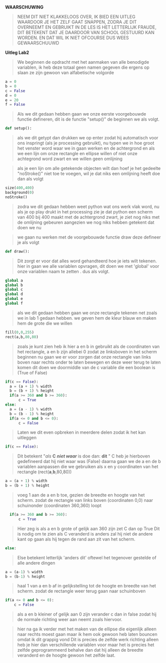 **WAARSCHUWING** 
> NEEM DIT NIET KLAKKELOOS OVER, IK BIED EEN UITLEG WAARDOOR JE HET ZELF GAAT SNAPPEN, ZODRA JE DIT OVERNEEMT EN GEBRUIKT IN DE LES IS HET LETTERLIJK FRAUDE, DIT BETEKENT DAT JE DAARDOOR VAN SCHOOL GESTUURD KAN WORDEN. EN DAT WIL IK NIET OFCOURSE DUS WEES GEWAARSCHUUWD

**Uitleg Lab2**

> We beginnen de opdracht met het aanmaken van alle benodigde variablen, ik heb deze totaal geen namen gegeven die ergens op slaan ze zijn gewoon van alfabetische volgorde

```python
a = 0
b = 0
c = False
d = 0
e = 20
f = False
```

> Als we dit gedaan hebben gaan we onze eerste voorgebouwde functie defineren, dit is de functie "setup()" de beginnen we als volgt.

```python
def setup():
``` 

> als we dit getypt dan drukken we op enter zodat hij automatisch voor ons inspringt (als je processing gebruikt), 
nu typen we in hoe groot het venster word waar we in gaan werken en de achtergrond en als we een lijn om onze rectangle en ellipse willen of niet
onze achtegrond word zwart en we willen geen omlijning

> als je een lijn om alle getekende objecten wilt dan hoef je het gedeelte "noStroke()" niet toe te voegen, wil je dat niks een omlijning heeft doe dan als volgt

```python
size(400,400)
background(0)
noStroke()
```

> zodra we dit gedaan hebben weet python wat ons werk vlak word, nu als je op play drukt in het processing zie je dat python een scherm van
400 bij 400 maakt met de achtergrond zwart, je ziet nog niks met de omlijning gebeuren aangezien we nog niks hebben getekent dat doen we nu 

> we gaan nu werken met de voorgebouwde functie draw deze defineer je als volgt

```python
def draw():
```

> Dit zorgt er voor dat alles word gehandteerd hoe je iets wilt tekenen.
hier in gaan we alle variablen opvragen, dit doen we met 'global' voor onze variablen naam te zetten . dus als volgt.

```python
global a
global b
global c
global d
global e
global f
```

> als we dit gedaan hebben gaan we onze rectangle tekenen net zoals we in lab 1 gedaan hebben.
we geven hem de kleur blauw en maken hem de grote die we willen

```python
fill(0,0,255)
rect(a,b,80,80)
```

> zoals je kunt zien heb ik hier a en b in gebruikt als de coordinaten van het rectangle, a en b zijn allebei 0 zodat ze linksboven in het scherm beginnen
nu gaan we er voor zorgen dat onze rectangle van links boven naar rechts onder te laten bewegen en deze weer terug te laten komen
dit doen we doormiddle van de c variable die een boolean is (True of False)

```python
if(c == False):
  a = (a + 1) % width
  b = (b + 1) % height
  if(a >= 360 and b >= 360):
      c = True
else:
  a = (a - 1) % width
  b = (b - 1) % height
  if(a <= 0 and b <= 0):
      c = False
```

> Laten we dit even opbreken in meerdere delen zodat ik het kan uitleggen

```python
if(c == False):
```

> Dit betekent "*als* **C** **_niet waar_** is doe dan: **dit** " C heb je hierboven gedefineerd dat hij niet waar was (False)
daarna gaan we de a en de b variablen aanpassen die we gebruiken als x en y coordinaten van het rectangle (rect(**a**,**b**,80,80))

```python
a = (a + 1) % width
b = (b + 1) % height
```

> voeg 1 aan de a en b toe, gezien de breedte en hoogte van het scherm. zodat de rectangle van links boven (coordinaten 0,0) naar schuinonder (coordinaten 360,360) loopt

```python
  if(a >= 360 and b >= 360):
      c = True
```
> Hier zeg is als a en b grote of gelijk aan 360 zijn zet C dan op True
Dit is nodig om te zien als C veranderd is anders zal hij niet de andere kant op gaan als hij tegen de rand aan zit van het scherm.

```python
else:
```

> Else betekent letterlijk 'anders dit' oftewel het tegenover gestelde of alle andere dingen

```python
a = (a-1) % width
b = (b-1) % height
```
> haal 1 van a en b af in gelijkstelling tot de hoogte en breedte van het scherm. zodat de rectangle weer terug gaan naar schuinboven

```python
if(a <= 0 and b <= 0):
    c = False
```

> als a en b kleiner of gelijk aan 0 zijn verander c dan in false zodat hij de normale richting weer aan neemt zoals hiervoor.

>hier na ga ik verder met het maken van de ellipse die eigenlijk alleen naar rechts moest gaan maar ik hem ook gewoon heb laten bouncen omdat ik dit grappig vond
Dit is precies de zelfde werk richting alleen heb je hier dan verschillende variablen voor maar het is precies het zelfde geprogrammeerd behalve dan dat hij alleen
de breedte veranderd en de hoogte gewoon het zelfde laat.
